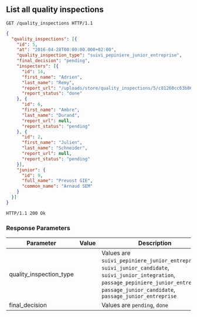 ## List all quality inspections

```http
GET /quality_inspections HTTP/1.1
```

```json
{
  "quality_inspections": [{
    "id": 5,
    "at": "2016-04-28T00:00:00.000+02:00",
    "quality_inspection_type": "suivi_pepiniere_junior_entreprise",
    "final_decision": "pending",
    "inspectors": [{
      "id": 14,
      "first_name": "Adrien",
      "last_name": "Remy",
      "report_url": "/uploads/store/quality_inspections/5/c81260cc63b86714f36d591debfe97/reports/14/15f9fbc9e2.jpg",
      "report_status": "done"
    }, {
      "id": 6,
      "first_name": "Ambre",
      "last_name": "Durand",
      "report_url": null,
      "report_status": "pending"
    }, {
      "id": 2,
      "first_name": "Julien",
      "last_name": "Schneider",
      "report_url": null,
      "report_status": "pending"
    }],
    "junior": {
      "id": 9,
      "full_name": "Prevost GIE",
      "common_name": "Arnaud SEM"
    }
  }]
}
```

```http
HTTP/1.1 200 Ok
```

### Response Parameters

Parameter           |  Value | Description
------------------- | ------ | ------
quality_inspection_type | | Values are `suivi_pepiniere_junior_entreprise`, `suivi_junior_candidate`, `suivi_junior_integration`, `passage_pepiniere_junior_entreprise`, `passage_junior_candidate`, `passage_junior_entreprise`
final_decision | | Values are `pending`, `done`
